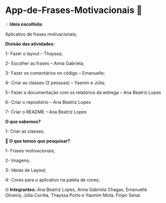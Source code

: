 
# App-de-Frases-Motivacionais 📃

💡 **Ideia escolhida:** 

Aplicativo de frases motivacionais; 

**Divisão das atividades:**

1-	Fazer o layout – Thayssa; 

2-	Escolher as frases – Anna Gabriela; 

3-	Fazer os comentários no código – Emanuelle; 

4-	Criar as classes (2 pessoas) – Yasmin e Júlia;

5-	 Fazer a documentação com os relatórios da entrega – Ana Beatriz Lopes

6-	Criar o repositório – Ana Beatriz Lopes

7-	Criar o README – Ana Beatriz Lopes

**O que sabemos?**

1- Criar as classes;

🔎 **O que temos que pesquisar?** 

1- Frases motivacionais;

2- Imagens;

3- Ideias de Layout;

4- Cores para o aplicativo na paleta de cores;



🤓 **Integrantes:** Ana Beatriz Lopes, Anna Gabriela Chagas, Emanuelle Oliveira, Júlia Corrêa, Thayssa Porto e Yasmim Mota.
Firjan Senai
